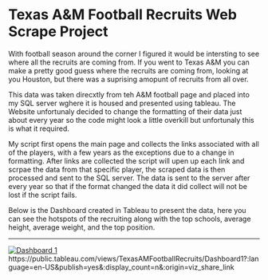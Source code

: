 # Texas A&M Football Recruits Web Scrape Project
 
With football season around the corner I figured it would be intersting to see where all the recruits are coming from. If you went to Texas A&M you can make a pretty good guess where the recruits are coming from, looking at you Houston, but there was a suprising amopunt of recruits from all over.

This data was taken direcxtly from teh A&M football page and placed into my SQL server wghere it is housed and presented using tableau. The Website unfortunaly decided to change the formatting of their data just about every year so the code might look a little overkill but unfortunaly this is what it required.

My script first opens the main page and collects the links associated with all of the players, with a few years as the exceptions due to a change in formatting. After links are collected the script will upen up each link and scrpae the data from that specific player, the scraped data is then processed and sent to the SQL server. The data is sent to the server after every year so that if the format changed the data it did collect will not be lost if the script fails.

Below is the Dashboard created in Tableau to present the data, here you can see the hotspots of the recruiting along with the top schools, average height, average weight, and the top position.

<hr size="" width="" color="" >  

<div class='tableauPlaceholder' id='viz1661186175878' style='position: relative'><noscript><a href='#'><img alt='Dashboard 1 ' src='https:&#47;&#47;public.tableau.com&#47;static&#47;images&#47;Te&#47;TexasAMFootballRecruits&#47;Dashboard1&#47;1_rss.png' style='border: none' /></a></noscript><object class='tableauViz'  style='display:none;'><param name='host_url' value='https%3A%2F%2Fpublic.tableau.com%2F' /> <param name='embed_code_version' value='3' /> <param name='site_root' value='' /><param name='name' value='TexasAMFootballRecruits&#47;Dashboard1' /><param name='tabs' value='no' /><param name='toolbar' value='yes' /><param name='static_image' value='https:&#47;&#47;public.tableau.com&#47;static&#47;images&#47;Te&#47;TexasAMFootballRecruits&#47;Dashboard1&#47;1.png' /> <param name='animate_transition' value='yes' /><param name='display_static_image' value='yes' /><param name='display_spinner' value='yes' /><param name='display_overlay' value='yes' /><param name='display_count' value='yes' /><param name='language' value='en-US' /><param name='filter' value='publish=yes' /></object></div>                
https://public.tableau.com/views/TexasAMFootballRecruits/Dashboard1?:language=en-US&publish=yes&:display_count=n&:origin=viz_share_link
